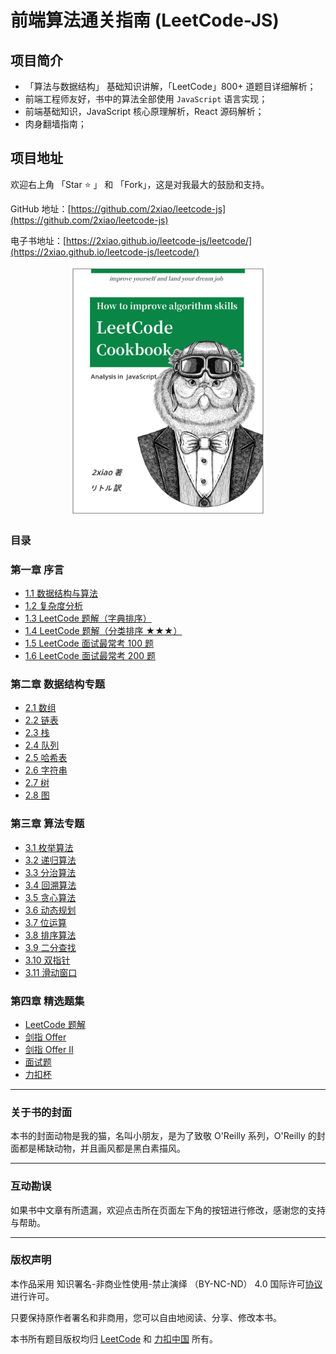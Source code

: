 # 前端算法通关指南 (LeetCode-JS)

## 项目简介

- 「算法与数据结构」 基础知识讲解，「LeetCode」800+ 道题目详细解析；
- 前端工程师友好，书中的算法全部使用 `JavaScript` 语言实现；
- 前端基础知识，JavaScript 核心原理解析，React 源码解析；
- 肉身翻墙指南；

## 项目地址

欢迎右上角 「Star ⭐️ 」 和 「Fork」，这是对我最大的鼓励和支持。

GitHub 地址：[https://github.com/2xiao/leetcode-js](https://github.com/2xiao/leetcode-js)

电子书地址：[https://2xiao.github.io/leetcode-js/leetcode/](https://2xiao.github.io/leetcode-js/leetcode/)

<p align="center">
  <img src="./assets/images/leetcode-js-logo.png" alt="logo" height="400"/>
</p>

### 目录

### 第一章 序言

- [1.1 数据结构与算法](https://2xiao.github.io/leetcode-js/leetcode/outline/0_table)
- [1.2 复杂度分析](https://2xiao.github.io/leetcode-js/leetcode/outline/1_complexity)
- [1.3 LeetCode 题解（字典排序）](https://2xiao.github.io/leetcode-js/leetcode/outline/2_solution_list)
- [1.4 LeetCode 题解（分类排序 ★★★）](https://2xiao.github.io/leetcode-js/leetcode/outline/3_categories_list)
- [1.5 LeetCode 面试最常考 100 题](https://2xiao.github.io/leetcode-js/leetcode/outline/4_interview_100_list)
- [1.6 LeetCode 面试最常考 200 题](https://2xiao.github.io/leetcode-js/leetcode/outline/5_interview_200_list)

### 第二章 数据结构专题

- [2.1 数组](https://2xiao.github.io/leetcode-js/leetcode/ds/0_array)
- [2.2 链表](https://2xiao.github.io/leetcode-js/leetcode/ds/1_linked_list)
- [2.3 栈](https://2xiao.github.io/leetcode-js/leetcode/ds/2_stack)
- [2.4 队列](https://2xiao.github.io/leetcode-js/leetcode/ds/3_queue)
- [2.5 哈希表](https://2xiao.github.io/leetcode-js/leetcode/ds/4_hash_table)
- [2.6 字符串](https://2xiao.github.io/leetcode-js/leetcode/ds/5_string)
- [2.7 树](https://2xiao.github.io/leetcode-js/leetcode/ds/6_tree)
- [2.8 图](https://2xiao.github.io/leetcode-js/leetcode/ds/7_graph)

### 第三章 算法专题

- [3.1 枚举算法](https://2xiao.github.io/leetcode-js/leetcode/algorithm/0_enumeration)
- [3.2 递归算法](https://2xiao.github.io/leetcode-js/leetcode/algorithm/1_recursion)
- [3.3 分治算法](https://2xiao.github.io/leetcode-js/leetcode/algorithm/2_divide_conquer)
- [3.4 回溯算法](https://2xiao.github.io/leetcode-js/leetcode/algorithm/3_backtracking)
- [3.5 贪心算法](https://2xiao.github.io/leetcode-js/leetcode/algorithm/4_greed)
- [3.6 动态规划](https://2xiao.github.io/leetcode-js/leetcode/algorithm/5_dynamic_programming)
- [3.7 位运算](https://2xiao.github.io/leetcode-js/leetcode/algorithm/6_bit)
- [3.8 排序算法](https://2xiao.github.io/leetcode-js/leetcode/algorithm/7_sort)
- [3.9 二分查找](https://2xiao.github.io/leetcode-js/leetcode/algorithm/8_binary_search)
- [3.10 双指针](https://2xiao.github.io/leetcode-js/leetcode/algorithm/9_two_pointer)
- [3.11 滑动窗口](https://2xiao.github.io/leetcode-js/leetcode/algorithm/10_slide_window)

### 第四章 精选题集

- [LeetCode 题解](https://2xiao.github.io/leetcode-js/leetcode/solution/0001-0099)
- [剑指 Offer](https://2xiao.github.io/leetcode-js/leetcode/solution/Offer)
- [剑指 Offer II](https://2xiao.github.io/leetcode-js/leetcode/solution/Offer-II)
- [面试题](https://2xiao.github.io/leetcode-js/leetcode/solution/Interviews)
- [力扣杯](https://2xiao.github.io/leetcode-js/leetcode/solution/LCP)

---

### 关于书的封面

本书的封面动物是我的猫，名叫小朋友，是为了致敬 O'Reilly 系列，O'Reilly 的封面都是稀缺动物，并且画风都是黑白素描风。

---

### 互动勘误

如果书中文章有所遗漏，欢迎点击所在页面左下角的按钮进行修改，感谢您的支持与帮助。

---

### 版权声明

本作品采用 知识署名-非商业性使用-禁止演绎 （BY-NC-ND） 4.0 国际许可[协议](https://creativecommons.org/licenses/by-nc-nd/4.0/legalcode.zh-Hans) 进行许可。

只要保持原作者署名和非商用，您可以自由地阅读、分享、修改本书。

本书所有题目版权均归 [LeetCode](https://leetcode.com/) 和 [力扣中国](https://leetcode-cn.com/) 所有。
